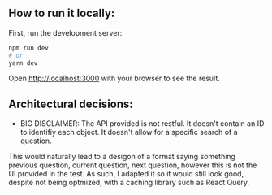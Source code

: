 ## How to run it locally:

First, run the development server:

```bash
npm run dev
# or
yarn dev
```

Open [http://localhost:3000](http://localhost:3000) with your browser to see the result.

## Architectural decisions:

- BIG DISCLAIMER:
  The API provided is not restful. It doesn't contain an ID to identifiy each object. It doesn't allow for a specific search of a question.

This would naturally lead to a desigon of a format saying something previous question, current question, next question, however this is not the UI provided in the test. As such, I adapted it so it would still look good, despite not being optmized, with a caching library such as React Query.
